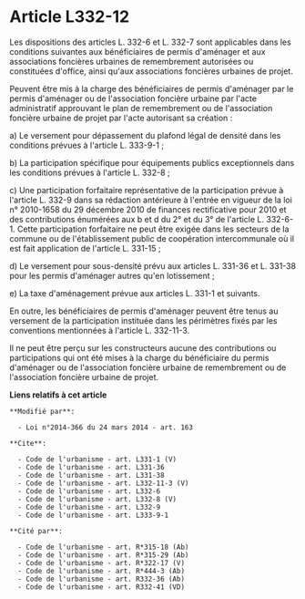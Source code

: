 # Article L332-12

Les dispositions des articles L. 332-6 et L. 332-7 sont applicables dans les conditions suivantes aux bénéficiaires de permis
d'aménager et aux associations foncières urbaines de remembrement autorisées ou constituées d'office, ainsi qu'aux
associations foncières urbaines de projet. 

Peuvent être mis à la charge des bénéficiaires de permis d'aménager par le permis d'aménager ou de l'association foncière
urbaine par l'acte administratif approuvant le plan de remembrement ou de l'association foncière urbaine de projet par l'acte
autorisant sa création : 

a) Le versement pour dépassement du plafond légal de densité dans les conditions prévues à l'article L. 333-9-1 ; 

b) La participation spécifique pour équipements publics exceptionnels dans les conditions prévues à l'article L. 332-8 ; 

c) Une participation forfaitaire représentative de la participation prévue à l'article L. 332-9 dans sa rédaction antérieure
à l'entrée en vigueur de la loi n° 2010-1658 du 29 décembre 2010 de finances rectificative pour 2010 et des contributions
énumérées aux b et d du 2° et du 3° de l'article L. 332-6-1. Cette participation forfaitaire ne peut être exigée dans les
secteurs de la commune ou de l'établissement public de coopération intercommunale où il est fait application de l'article L.
331-15 ; 

d) Le versement pour sous-densité prévu aux articles L. 331-36 et L. 331-38 pour les permis d'aménager autres qu'en
lotissement ; 

e) La taxe d'aménagement prévue aux articles L. 331-1 et suivants. 

En outre, les bénéficiaires de permis d'aménager peuvent être tenus au versement de la participation instituée dans les
périmètres fixés par les conventions mentionnées à l'article L. 332-11-3. 

Il ne peut être perçu sur les constructeurs aucune des contributions ou participations qui ont été mises à la charge du
bénéficiaire du permis d'aménager ou de l'association foncière urbaine de remembrement ou de l'association foncière urbaine
de projet.

**Liens relatifs à cet article**

	**Modifié par**:

	  - Loi n°2014-366 du 24 mars 2014 - art. 163

	**Cite**:

	  - Code de l'urbanisme - art. L331-1 (V)
	  - Code de l'urbanisme - art. L331-36
	  - Code de l'urbanisme - art. L331-38
	  - Code de l'urbanisme - art. L332-11-3 (V)
	  - Code de l'urbanisme - art. L332-6
	  - Code de l'urbanisme - art. L332-8 (V)
	  - Code de l'urbanisme - art. L332-9
	  - Code de l'urbanisme - art. L333-9-1

	**Cité par**:

	  - Code de l'urbanisme - art. R*315-18 (Ab)
	  - Code de l'urbanisme - art. R*315-29 (Ab)
	  - Code de l'urbanisme - art. R*322-17 (V)
	  - Code de l'urbanisme - art. R*444-3 (Ab)
	  - Code de l'urbanisme - art. R332-36 (Ab)
	  - Code de l'urbanisme - art. R332-41 (VD)

